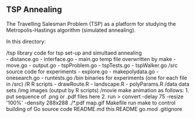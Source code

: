 ## TSP Annealing

The Travelling Salesman Problem (TSP) as a platform for studying the Metropolis-Hastings algorithm (simulated annealing).

In this directory:

/tsp                    library code for tsp set-up and simultaed annealing  
    - distance.go
    - interface.go
    - main.go           temp file overwritten by make
    - move.go
    - output.go
    - tspProblem.go
    - tspTests.go
    - tspWalker.go
/src                    source code for experiments
    - explore.go
    - makepolydata.go
    - onesearch.go
    - runtests.go
/bin                    binaries for experiments 
                        (one for each file in /src)
/R                      R scripts
    - drawRoute.R
    - landscape.R
    - polyParams.R
/data                   data sets
/img                    images (output by R scripts)
    /movie              make animation as follows:
                        1. put sequence of .png or .pdf files here
                        2. run 
                           > convert -delay 75  -resize '100%' -density 288x288 ./*.pdf map.gif
Makefile                run make to control building of Go source code
README.md               this README
go.mod
.gitignore
